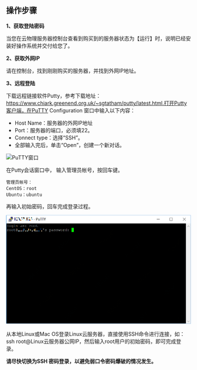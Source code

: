 ## 操作步骤

**1、获取登陆密码**

当您在云物理服务器控制台查看到购买到的服务器状态为【运行】时，说明已经安装好操作系统并交付给您了。

**2、获取外网IP**

请在控制台，找到刚刚购买的服务器，并找到外网IP地址。

**3、远程登陆**

下载远程链接软件Putty，参考下载地址：https://www.chiark.greenend.org.uk/~sgtatham/putty/latest.html.打开Putty客户端，在PuTTY Configuration 窗口中输入以下内容：
- Host  Name：服务器的外网IP地址
-	Port：服务器的端口，必须填22。
-	Connect type：选择“SSH”。
-	全部输入完后，单击“Open”，创建一个新对话。

![PuTTY窗口](https://github.com/jdcloudcom/cn/blob/edit/image/Hyper-Converged-IDC/Cloud-Physical-Server/CPS005.png)

在Putty会话窗口中， 输入管理员帐号，按回车键。
```
管理员帐号：
CentOS：root
Ubuntu：ubuntu
```
再输入初始密码，回车完成登录过程。

![PuTTY窗口](https://github.com/jdcloudcom/cn/blob/edit/image/Hyper-Converged-IDC/Cloud-Physical-Server/CPS006.png)

从本地Linux或Mac OS登录Linux云服务器，直接使用SSH命令进行连接，如：ssh root@Linux云服务器公网IP，然后输入root用户的初始密码，即可完成登录。

**请尽快切换为SSH 密码登录，以避免弱口令密码爆破的情况发生。**
